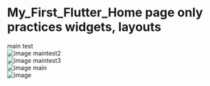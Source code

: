 # My_First_Flutter_Home page only practices widgets, layouts 

main test <br>
![image](https://github.com/user-attachments/assets/a2738e89-48ad-40f4-9e82-0f9bb64d8ba2)
maintest2 <br>
![image](https://github.com/user-attachments/assets/582223c7-073a-48ba-82d5-1d14b2b074d8)
maintest3 <br>
![image](https://github.com/user-attachments/assets/074c55b8-928a-49ca-b7a5-f6bd52ab10b2)
main <br>
![image](https://github.com/user-attachments/assets/a0cf7902-6157-4d9d-910c-4ab1f38c7d2c)



 

